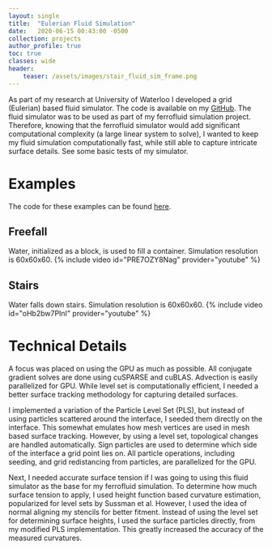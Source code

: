 ```yaml
---
layout: single
title:  "Eulerian Fluid Simulation"
date:   2020-06-15 00:43:00 -0500
collection: projects
author_profile: true
toc: true
classes: wide
header:
    teaser: /assets/images/stair_fluid_sim_frame.png
---
```


As part of my research at University of Waterloo I developed a grid (Eulerian) based fluid simulator. The code is available on my <a href="https://github.com/mlhonke/simFluid">GitHub</a>. The fluid simulator was to be used as part of my ferrofluid simulation project. Therefore, knowing that the ferrofluid simulator would add significant computational complexity (a large linear system to solve), I wanted to keep my fluid simulation computationally fast, while still able to capture intricate surface details. See some basic tests of my simulator. 

# Examples
The code for these examples can be found <a href="https://github.com/mlhonke/simFluid/tree/master/examples"> here</a>.

## Freefall
Water, initialized as a block, is used to fill a container. Simulation resolution is 60x60x60.
{% include video id="PRE7OZY8Nag" provider="youtube" %}

## Stairs
Water falls down stairs. Simulation resolution is 60x60x60.
{% include video id="oHb2bw7PInI" provider="youtube" %}

# Technical Details
A focus was placed on using the GPU as much as possible. All conjugate gradient solves are done using cuSPARSE and cuBLAS. Advection is easily parallelized for GPU. While level set is computationally efficient, I needed a better surface tracking methodology for capturing detailed surfaces.

I implemented a variation of the Particle Level Set (PLS), but instead of using particles scattered around the interface, I seeded them directly on the interface. This somewhat emulates how mesh vertices are used in mesh based surface tracking. However, by using a level set, topological changes are handled automatically. Sign particles are used to determine which side of the interface a grid point lies on. All particle operations, including seeding, and grid redistancing from particles, are parallelized for the GPU.

Next, I needed accurate surface tension if I was going to using this fluid simulator as the base for my ferrofluid simulation. To determine how much surface tension to apply, I used height function based curvature estimation, popularized for level sets by Sussman et al. However, I used the idea of normal aligning my stencils for better fitment. Instead of using the level set for determining surface heights, I used the surface particles directly, from my modified PLS implementation. This greatly increased the accuracy of the measured curvatures.
